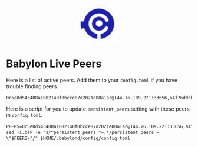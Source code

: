 <p align="center">
  <img height="100" height="auto" src="https://raw.githubusercontent.com/Nodeist/Kurulumlar/main/logos/babylon.png">
</p>


# Babylon Live Peers
Here is a list of active peers. Add them to your `config.toml` if you have trouble finding peers.
```
0c5e0d543408a1082140f8bcce87d2021e88a1ac@144.76.109.221:33656,a4f76dddb6bdb195a0e49be82a3fd789d98631df@65.109.85.170:55656,fb4f8b0cf32bcf41fd2330c8d632f1d95004b127@54.83.122.43:26656,69ef025bead8bc5d9ad5297be2d8e6d01a864227@65.109.89.5:33656,f74f8c78f680dfddeb15158b5019c839b9e0db39@144.76.164.139:14656,b531acac8945962606025db892d86bb0bf0872af@3.93.71.208:26656,ed9df3c70f5905307867d4817b95a1839fdf1655@154.53.56.176:27656,cd9d96f554e7298a8d1f1a94489f7a51520f01ff@142.132.152.46:47656,e3f9ccbfc86011bb2bd6c2756b2c8b8dc4c8eb97@54.81.138.3:26656
```

Here is a script for you to update `persistent_peers` setting with these peers in `config.toml`.

```
PEERS=0c5e0d543408a1082140f8bcce87d2021e88a1ac@144.76.109.221:33656,a4f76dddb6bdb195a0e49be82a3fd789d98631df@65.109.85.170:55656,fb4f8b0cf32bcf41fd2330c8d632f1d95004b127@54.83.122.43:26656,69ef025bead8bc5d9ad5297be2d8e6d01a864227@65.109.89.5:33656,f74f8c78f680dfddeb15158b5019c839b9e0db39@144.76.164.139:14656,b531acac8945962606025db892d86bb0bf0872af@3.93.71.208:26656,ed9df3c70f5905307867d4817b95a1839fdf1655@154.53.56.176:27656,cd9d96f554e7298a8d1f1a94489f7a51520f01ff@142.132.152.46:47656,e3f9ccbfc86011bb2bd6c2756b2c8b8dc4c8eb97@54.81.138.3:26656
sed -i.bak -e "s/^persistent_peers *=.*/persistent_peers = \"$PEERS\"/" $HOME/.babylond/config/config.toml
```
